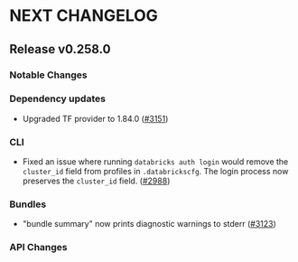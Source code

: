 # NEXT CHANGELOG

## Release v0.258.0

### Notable Changes

### Dependency updates
* Upgraded TF provider to 1.84.0 ([#3151](https://github.com/databricks/cli/pull/3151))

### CLI
* Fixed an issue where running `databricks auth login` would remove the `cluster_id` field from profiles in `.databrickscfg`. The login process now preserves the `cluster_id` field. ([#2988](https://github.com/databricks/cli/pull/2988))

### Bundles
* "bundle summary" now prints diagnostic warnings to stderr ([#3123](https://github.com/databricks/cli/pull/3123))

### API Changes
